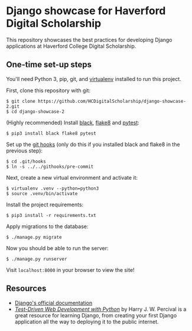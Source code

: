 # Django showcase for Haverford Digital Scholarship
This repository showcases the best practices for developing Django applications at Haverford College Digital Scholarship.


## One-time set-up steps
You'll need Python 3, pip, git, and [virtualenv](https://virtualenv.pypa.io/en/stable/) installed to run this project.

First, clone this repository with git:

```
$ git clone https://github.com/HCDigitalScholarship/django-showcase-2.git
$ cd django-showcase-2
```

(Highly recommended) Install [black](https://black.readthedocs.io/en/stable/index.html), [flake8](http://flake8.pycqa.org/en/latest/index.html#) and [pytest](https://docs.pytest.org/en/latest/index.html):

```
$ pip3 install black flake8 pytest
```

Set up the [git hooks](https://git-scm.com/book/en/v2/Customizing-Git-Git-Hooks) (only do this if you installed black and flake8 in the previous step):

```
$ cd .git/hooks
$ ln -s ../../githooks/pre-commit
```

Next, create a new virtual environment and activate it:

```
$ virtualenv .venv --python=python3
$ source .venv/bin/activate
```

Install the project requirements:

```
$ pip3 install -r requirements.txt
```

Apply migrations to the database:

```
$ ./manage.py migrate
```

Now you should be able to run the server:

```
$ ./manage.py runserver
```

Visit `localhost:8000` in your browser to view the site!


## Resources
- [Django's official documentation](https://github.com/HCDigitalScholarship/django-showcase-2)
- *[Test-Driven Web Development with Python](https://www.obeythetestinggoat.com/pages/book.html#toc)* by Harry J. W. Percival is a great resource for learning Django, from creating your first Django application all the way to deploying it to the public internet.
